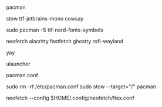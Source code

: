 pacman

stow
ttf-jetbrains-mono
cowsay

sudo pacman -S ttf-nerd-fonts-symbols

neofetch
alacritty
fastfetch
ghostty
rofi-wayland



yay 

ulauncher


pacman conf

sudo rm -rf /etc/pacman.conf
sudo stow --target="/" pacman




neofetch --config $HOME/.config/neofetch/flex.conf
